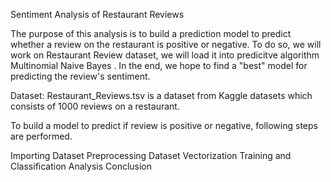 Sentiment Analysis of Restaurant Reviews


The purpose of this analysis is to build a prediction model to predict whether a review on the restaurant is positive or negative. To do so, we will work on Restaurant Review dataset, we will load it into predicitve algorithm Multinomial Naive Bayes . In the end, we hope to find a "best" model for predicting the review's sentiment.


Dataset: Restaurant_Reviews.tsv is a dataset from Kaggle datasets which consists of 1000 reviews on a restaurant.



To build a model to predict if review is positive or negative, following steps are performed.



Importing Dataset
Preprocessing Dataset
Vectorization
Training and Classification
Analysis Conclusion
